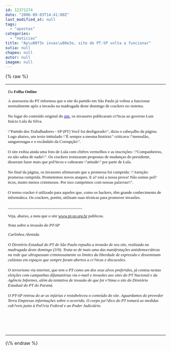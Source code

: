 ```yaml
---
id: 12371274
date: "2006-09-03T14:41:00Z"
last_modified_at: null
tags:
  - "apostas"
categories:
  - "noticias"
title: "Ap\u00f3s invas\u00e3o, site do PT-SP volta a funcionar"
sutia: null
chapeu: null
autor: null
imagem: null
---
```

{\% raw %}
<p><TABLE class=corponoticias cellSpacing=5 cellPadding=0 width=\"100%\" border=0></p>
<p><TBODY></p>
<p><TR></p>
<p><TD class=text10><FONT face=Verdana size=2><FONT face=Verdana size=2></p>
<p><P>Da <STRONG>Folha Online</STRONG></P></p>
<p><P>A&nbsp;assessoria do PT informou que o site do partido em São Paulo já voltou a funcionar normalmente após a invasão na madrugada deste domingo de crackers no sistema.<BR><BR>No lugar do conteúdo original do </FONT><A href=\"https://www.pt-sp.org.br/\"><U><FONT face=Verdana color=#0000ff size=2>site</U></FONT></A><FONT face=Verdana size=2>, os invasores publicaram cr?ticas ao governo Luiz Inácio Lula da Silva.<BR><BR>\"Partido dos Trabalhadores - SP (PT) Você foi desfigurado\", dizia o cabeçalho da página. Logo abaixo, um texto intitulado \"É sempre a mesma história\" criticava \"mensalão, sanguessugas e o escândalo da Corrupção\".<BR><BR>O site exibia ainda uma foto de Lula com chifres vermelhos e as inscrições<EM>:</EM> \"Companheiros, eu não sabia de nada!\". Os crackers ironizaram propostas de mudanças do presidente, disseram fazer mais que pol?ticos e cobraram \"atitude\" por parte de Lula.<BR><BR>No final da página, os invasores afirmavam que a promessa foi cumprida: \"Atenção: promessa cumprida. Prometemos novos ataques. E a? está a nossa prova! Não somos pol?ticos, muito menos criminosos. Por isso cumprimos com nossas palavras!\".<BR><BR>O termo cracker é utilizado para aqueles que, como os hackers, têm grande conhecimento de informática. Os crackers, porém, utilizam suas técnicas para promover invasões.</FONT></P></p>
<p><P>____________________________________</P></p>
<p><P><FONT face=Verdana size=2>Veja, abaixo, a nota que o&nbsp;site <A href=\"https://www.pt-sp.org.br/\">www.pt-sp.org.br</A>&nbsp;publicou. </FONT></P></p>
<p><P><FONT face=Verdana size=2><EM>Nota sobre a invasão do PT-SP</EM></P></p>
<p><P><EM>Carlinhos Alemida</EM></P></p>
<p><P><EM>O Diretório Estadual do PT de São Paulo repudia a invasão de seu site, realizada na madrugada deste domingo (3/9). Trata-se de mais uma das manifestações antidemocráticas na rede que ultrapassam criminosamente os limites da liberdade de expressão e disseminam calúnias em espaços que sempre foram abertos a cr?ticas e discussões.<BR><BR>O terrorismo via internet, que tem o PT como um dos seus alvos preferidos, já contou nestas eleições com campanhas difamatórias via e-mail e invasões aos sites do PT Nacional e da Agência Informes, além da tentativa de invasão de que foi v?tima o site do Diretório Estadual do PT do Paraná.<BR><BR>O PT-SP retirou do ar as injúrias e restabeleceu o conteúdo do site. Aguardamos do provedor Terra Empresas informações sobre o ocorrido. O corpo jur?dico do PT tomará as medidas cab?veis junto à Pol?cia Federal e ao Poder Judiciário. </EM></FONT></FONT></P></TD></TR></p>
<p><TR></p>
<p><TD></TD></TR></p>
<p><TR></p>
<p><TD></p>
<p><P><FONT face=Verdana><FONT size=2><EM></EM></FONT></FONT>&nbsp;</P></TD></TR></TBODY></TABLE> </p>
{\% endraw %}